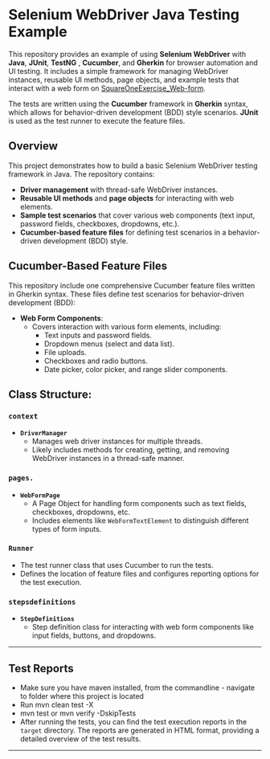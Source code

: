 # Selenium WebDriver Java Testing Example

This repository provides an example of using **Selenium WebDriver** with **Java**, **JUnit**, **TestNG** , **Cucumber**, and **Gherkin** for browser automation and UI testing. It includes a simple framework for managing WebDriver instances, reusable UI methods, page objects, and example tests that interact with a web form on [SquareOneExercise_Web-form](https://www.selenium.dev/selenium/web/web-form.html).

The tests are written using the **Cucumber** framework in **Gherkin** syntax, which allows for behavior-driven development (BDD) style scenarios. **JUnit** is used as the test runner to execute the feature files.


## Overview

This project demonstrates how to build a basic Selenium WebDriver testing framework in Java. The repository contains:

- **Driver management** with thread-safe WebDriver instances.
- **Reusable UI methods** and **page objects** for interacting with web elements.
- **Sample test scenarios** that cover various web components (text input, password fields, checkboxes, dropdowns, etc.).
- **Cucumber-based feature files** for defining test scenarios in a behavior-driven development (BDD) style.

## Cucumber-Based Feature Files  

This repository include one comprehensive Cucumber feature files written in Gherkin syntax. These files define test scenarios for behavior-driven development (BDD):

- **Web Form Components**:  
  - Covers interaction with various form elements, including:  
    - Text inputs and password fields.  
    - Dropdown menus (select and data list).  
    - File uploads.  
    - Checkboxes and radio buttons.  
    - Date picker, color picker, and range slider components.  
 
## Class Structure:

### `context`

- **`DriverManager`**
  - Manages web driver instances for multiple threads.
  - Likely includes methods for creating, getting, and removing WebDriver instances in a thread-safe manner.


### `pages.`

- **`WebFormPage`**
  - A Page Object for handling form components such as text fields, checkboxes, dropdowns, etc.
  - Includes elements like `WebFormTextElement` to distinguish different types of form inputs.

### `Runner`
- The test runner class that uses Cucumber to run the tests.
- Defines the location of feature files and configures reporting options for the test execution.

  
### `stepsdefinitions`

- **`StepDefinitions`**
  - Step definition class for interacting with web form components like input fields, buttons, and dropdowns.

---


  ## Test Reports

- Make sure you have maven installed, from the commandline - navigate to folder where this project is located
- Run mvn clean test -X
- mvn test or mvn verify -DskipTests
- After running the tests, you can find the test execution reports in the `target` directory. The reports are generated in HTML format, providing a detailed overview of the test results.

---

    




